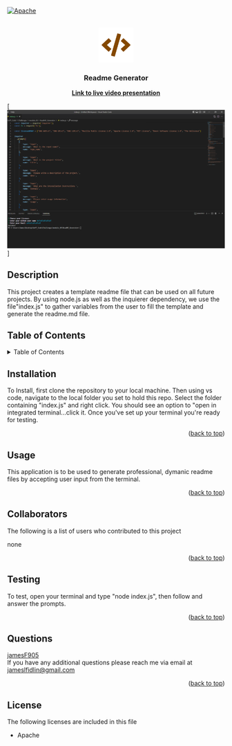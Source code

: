 
<div id="top"></div>

[![Apache][license-shield]][license-url]
    
<br />
<div align="center">
<a href="https://github.com/JamesF905/ReadME_Generator">
    <img src="images/logo.png" alt="Logo" width="80" height="80">
</a>

<h3 align="center">Readme Generator</h3>

<p align="center">
    <a href="https://drive.google.com/file/d/1jZCnRJ36mH4DweZxKWsDD0DBgexVsVrw/view"><strong>Link to live video presentation</strong></a>
</p>
</div>

[![Readme Generator][product-screenshot]]

## Description
    
This project creates a template readme file that can be used on all future projects. By using node.js as well as the inquierer dependency, we use the file"index.js" to gather variables from the user to fill the template and generate  the readme.md file.
    
## Table of Contents 
<details>
  <summary>Table of Contents</summary>
  <ol>   
    <li><a href="#Description">Description</a></li>
    <li><a href="#Installation">Installation</a></li>
    <li><a href="#Usage">Usage</a></li>
    <li><a href="#Collaborators">Collaborators</a></li>
    <li><a href="#Testing">Testing</a></li>
    <li><a href="#Questions">Questions</a></li>
    <li><a href="#License">License</a></li>
  </ol>
</details>
    
## Installation
    
To Install, first clone the repository to your local machine. Then using vs code, navigate to the local folder you set to hold this repo. Select the folder containing "index.js" and  right click. You should see an option to "open in integrated terminal...click it. Once you've set up your terminal  you're ready  for testing.

<p align="right">(<a href="#top">back to top</a>)</p>
    
## Usage
    
This application is to be used to generate professional, dymanic readme files by accepting user input from the terminal.
    
<p align="right">(<a href="#top">back to top</a>)</p>    
    
## Collaborators
    
The following is a list of users who contributed to this project

none

    
<p align="right">(<a href="#top">back to top</a>)</p>

## Testing

To test, open your terminal and type "node index.js", then follow and answer the prompts.


<p align="right">(<a href="#top">back to top</a>)</p>

## Questions
    
<a href="https://github.com/jamesF905">jamesF905</a><br />
If you have any additional questions please reach me via email at jameslfidlin@gmail.com
    
<p align="right">(<a href="#top">back to top</a>)</p>

## License
    
The following licenses are included in this file
- Apache

[license-shield]: https://img.shields.io/badge/license-Apache-orange
[license-url]: https://gist.github.com/nicolasdao/a7adda51f2f185e8d2700e1573d8a633#licenses
[product-screenshot]: images/screenshot.png
